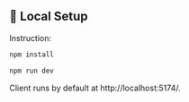 ## 🧪 Local Setup

Instruction:

```bash
npm install
```

```bash
npm run dev
```

Client runs by default at http://localhost:5174/.
